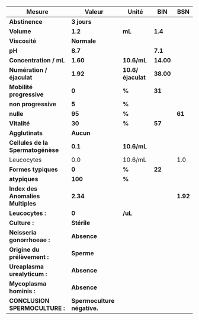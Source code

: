 |              Mesure             |           Valeur          |      Unité      |   BIN   |   BSN  |
|---------------------------------|---------------------------|-----------------|---------|--------|
|          **Abstinence**         |        **3 jours**        |                 |         |        |
|            **Volume**           |          **1.2**          |      **mL**     | **1.4** |        |
|          **Viscosité**          |        **Normale**        |                 |         |        |
|              **pH**             |          **8.7**          |                 | **7.1** |        |
|      **Concentration / mL**     |          **1.60**         |   **10.6/mL**   |**14.00**|        |
|    **Numération / éjaculat**    |          **1.92**         |**10.6/éjaculat**|**38.00**|        |
|     **Mobilité progressive**    |           **0**           |      **%**      |  **31** |        |
|       **non progressive**       |           **5**           |      **%**      |         |        |
|            **nulle**            |           **95**          |      **%**      |         | **61** |
|           **Vitalité**          |           **30**          |      **%**      |  **57** |        |
|         **Agglutinats**         |         **Aucun**         |                 |         |        |
|**Cellules de la Spermatogénèse**|          **0.1**          |   **10.6/mL**   |         |        |
|            Leucocytes           |            0.0            |     10.6/mL     |         |   1.0  |
|       **Formes typiques**       |           **0**           |      **%**      |  **22** |        |
|          **atypiques**          |          **100**          |      **%**      |         |        |
|**Index des Anomalies Multiples**|          **2.34**         |                 |         |**1.92**|
|         **Leucocytes :**        |           **0**           |     **/uL**     |         |        |
|          **Culture :**          |        **Stérile**        |                 |         |        |
|   **Neisseria gonorrhoeae :**   |        **Absence**        |                 |         |        |
|   **Origine du prélèvement :**  |         **Sperme**        |                 |         |        |
|   **Ureaplasma urealyticum :**  |        **Absence**        |                 |         |        |
|     **Mycoplasma hominis :**    |        **Absence**        |                 |         |        |
|  **CONCLUSION SPERMOCULTURE :** |**Spermoculture négative.**|                 |         |        |